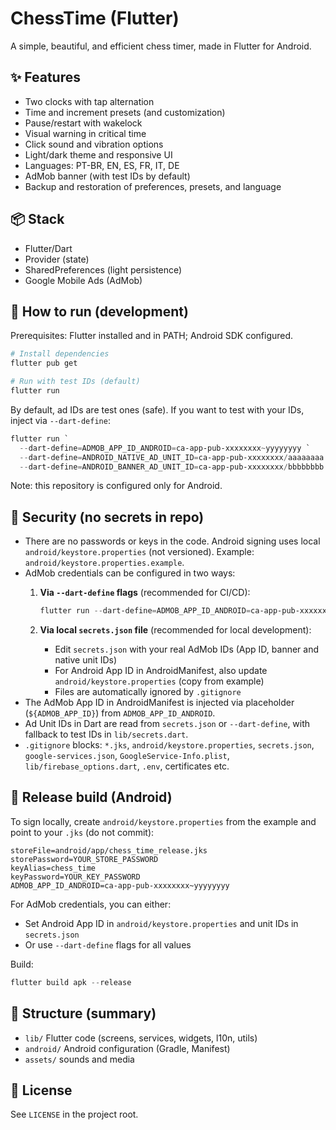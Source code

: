 # ChessTime (Flutter)

A simple, beautiful, and efficient chess timer, made in Flutter for Android.

## ✨ Features

- Two clocks with tap alternation
- Time and increment presets (and customization)
- Pause/restart with wakelock
- Visual warning in critical time
- Click sound and vibration options
- Light/dark theme and responsive UI
- Languages: PT-BR, EN, ES, FR, IT, DE
- AdMob banner (with test IDs by default)
- Backup and restoration of preferences, presets, and language

## 📦 Stack

- Flutter/Dart
- Provider (state)
- SharedPreferences (light persistence)
- Google Mobile Ads (AdMob)

## 🚀 How to run (development)

Prerequisites: Flutter installed and in PATH; Android SDK configured.

```powershell
# Install dependencies
flutter pub get

# Run with test IDs (default)
flutter run
```

By default, ad IDs are test ones (safe). If you want to test with your IDs, inject via `--dart-define`:

```powershell
flutter run `
  --dart-define=ADMOB_APP_ID_ANDROID=ca-app-pub-xxxxxxxx~yyyyyyyy `
  --dart-define=ANDROID_NATIVE_AD_UNIT_ID=ca-app-pub-xxxxxxxx/aaaaaaaa `
  --dart-define=ANDROID_BANNER_AD_UNIT_ID=ca-app-pub-xxxxxxxx/bbbbbbbb
```

Note: this repository is configured only for Android.

## 🔐 Security (no secrets in repo)

- There are no passwords or keys in the code. Android signing uses local `android/keystore.properties` (not versioned). Example: `android/keystore.properties.example`.
- AdMob credentials can be configured in two ways:
  1. **Via `--dart-define` flags** (recommended for CI/CD):

     ```powershell
     flutter run --dart-define=ADMOB_APP_ID_ANDROID=ca-app-pub-xxxxxxxx~yyyyyyyy
     ```

  2. **Via local `secrets.json` file** (recommended for local development):
     - Edit `secrets.json` with your real AdMob IDs (App ID, banner and native unit IDs)
     - For Android App ID in AndroidManifest, also update `android/keystore.properties` (copy from example)
     - Files are automatically ignored by `.gitignore`
- The AdMob App ID in AndroidManifest is injected via placeholder (`${ADMOB_APP_ID}`) from `ADMOB_APP_ID_ANDROID`.
- Ad Unit IDs in Dart are read from `secrets.json` or `--dart-define`, with fallback to test IDs in `lib/secrets.dart`.
- `.gitignore` blocks: `*.jks`, `android/keystore.properties`, `secrets.json`, `google-services.json`, `GoogleService-Info.plist`, `lib/firebase_options.dart`, `.env`, certificates etc.

## 🧪 Release build (Android)

To sign locally, create `android/keystore.properties` from the example and point to your `.jks` (do not commit):

```properties
storeFile=android/app/chess_time_release.jks
storePassword=YOUR_STORE_PASSWORD
keyAlias=chess_time
keyPassword=YOUR_KEY_PASSWORD
ADMOB_APP_ID_ANDROID=ca-app-pub-xxxxxxxx~yyyyyyyy
```

For AdMob credentials, you can either:

- Set Android App ID in `android/keystore.properties` and unit IDs in `secrets.json`
- Or use `--dart-define` flags for all values

Build:

```powershell
flutter build apk --release
```

## 📁 Structure (summary)

- `lib/` Flutter code (screens, services, widgets, l10n, utils)
- `android/` Android configuration (Gradle, Manifest)
- `assets/` sounds and media

## 📜 License

See `LICENSE` in the project root.

